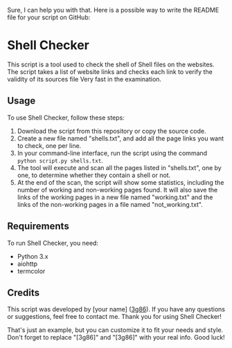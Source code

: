Sure, I can help you with that. Here is a possible way to write the README file for your script on GitHub:

# Shell Checker

This script is a tool used to check the shell of Shell files on the websites. The script takes a list of website links and checks each link to verify the validity of its sources file Very fast in the examination.

## Usage

To use Shell Checker, follow these steps:

1. Download the script from this repository or copy the source code.
2. Create a new file named "shells.txt", and add all the page links you want to check, one per line.
3. In your command-line interface, run the script using the command `python script.py shells.txt`.
4. The tool will execute and scan all the pages listed in "shells.txt", one by one, to determine whether they contain a shell or not.
5. At the end of the scan, the script will show some statistics, including the number of working and non-working pages found. It will also save the links of the working pages in a new file named "working.txt" and the links of the non-working pages in a file named "not_working.txt".

## Requirements

To run Shell Checker, you need:

- Python 3.x
- aiohttp
- termcolor

## Credits

This script was developed by [your name] ([3g86](https://github.com/[3g86])). If you have any questions or suggestions, feel free to contact me. Thank you for using Shell Checker!

That's just an example, but you can customize it to fit your needs and style. Don't forget to replace "[3g86]" and "[3g86]" with your real info. Good luck!
